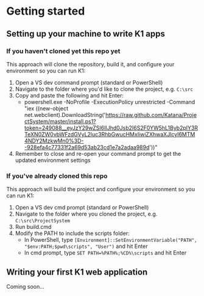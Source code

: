 # Getting started

## Setting up your machine to write K1 apps

### If you haven't cloned yet this repo yet
This approach will clone the repository, build it, and configure your environment so you can run K1:

1. Open a VS dev command prompt (standard or PowerShell)
2. Navigate to the folder where you'd like to clone the project, e.g. ```C:\src```
3.  Copy and paste the following and hit Enter:
    - powershell.exe -NoProfile -ExecutionPolicy unrestricted -Command "iex ((new-object net.webclient).DownloadString('https://raw.github.com/Katana/ProjectSystem/master/install.ps1?token=249088__eyJzY29wZSI6IlJhd0Jsb2I6S2F0YW5hL1Byb2plY3RTeXN0ZW0vbWFzdGVyL2luc3RhbGwucHMxIiwiZXhwaXJlcyI6MTM4NDY2MzkwMn0%3D--928efa4c77331f2a69d53ab23cd1e7a2adaa989d'))"
4. Remember to close and re-open your command prompt to get the updated environment settings

### If you've already cloned this repo
This approach will build the project and configure your environment so you can run K1:

1. Open a VS dev cmd prompt (standard or PowerShell)
2. Navigate to the folder where you cloned the project, e.g. ```C:\src\ProjectSystem```
3. Run build.cmd
4. Modify the PATH to include the scripts folder:
    - In PowerShell, type ```[Environment]::SetEnvironmentVariable("PATH", "$env:PATH;$pwd\scripts", "User")``` and hit Enter
    - In cmd prompt, type ```SET PATH=%PATH%;%CD%\scripts``` and hit Enter

## Writing your first K1 web application
Coming soon...